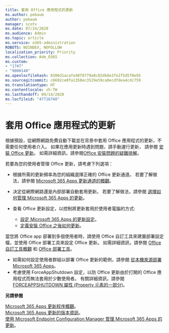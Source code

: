 ```yaml
---
title: 套用 Office 應用程式的更新
ms.author: pebaum
author: pebaum
manager: scotv
ms.date: 07/24/2020
ms.audience: Admin
ms.topic: article
ms.service: o365-administration
ROBOTS: NOINDEX, NOFOLLOW
localization_priority: Priority
ms.collection: Adm_O365
ms.custom:
- "1747"
- "9000140"
ms.openlocfilehash: 8306d1acafe48f8779a8c02db8e3fe2f5d5f0e95
ms.sourcegitcommit: c6692ce0fa1358ec3529e59ca0ecdfdea4cdc759
ms.translationtype: HT
ms.contentlocale: zh-TW
ms.lasthandoff: 09/14/2020
ms.locfileid: "47716740"
---
```

# <a name="apply-updates-for-office-apps"></a>套用 Office 應用程式的更新

根據預設，從網際網路免費自動下載並在背景中套用 Office 應用程式的更新，不需要任何使用者介入。 如果在應用更新時遇到問題，請手動運行更新， 請參閱 [安裝 Office 更新](https://support.office.com/article/install-office-updates-2ab296f3-7f03-43a2-8e50-46de917611c5)。 如需詳細資訊，請參閱[Office 安裝問題的疑難排解](https://support.microsoft.com/office/troubleshoot-installing-office-35ff2def-e0b2-4dac-9784-4cf212c1f6c2?ui=en-us&rs=en-us&ad=us#O365Plans=signinorgid)。

若要為您的使用者管理 Office 更新，請考慮下列選項：

- 根據所需的更新頻率為您的組織選擇正確的 Office 更新通道。 若要了解做法，請參閱 [Microsoft 365 Apps 更新通道的概觀](https://docs.microsoft.com/deployoffice/overview-of-update-channels-for-office-365-proplus)。

- 决定從網際網路還是內部部署自動套用更新。 若要了解做法，請參閱 [選擇如何管理 Microsoft 365 Apps 的更新](https://docs.microsoft.com/deployoffice/choose-how-to-manage-updates-to-office-365-proplus)。

- 查看 Office 更新設定，以控制將更新套用於使用者電腦的方式:

    - [設定 Microsoft 365 Apps 的更新設定](https://docs.microsoft.com/deployoffice/configure-update-settings-for-office-365-proplus)。
    - [定義安裝 Office 之後如何更新](https://docs.microsoft.com/deployoffice/configuration-options-for-the-office-2016-deployment-tool#updates-element)。

當您將 Office app 部署到多個使用者時，請使用 Office 自訂工具來建置部署設定檔，並使用 Office 部署工具來設定 Office 更新。 如需詳細資訊，請參閱 [Office 自訂工具概觀](https://docs.microsoft.com/DeployOffice/overview-of-the-office-customization-tool-for-click-to-run) 和 [Office 部署工具](https://go.microsoft.com/fwlink/p/?LinkID=626065)。

- 如需如何設定使用者群組以部署 Office 更新的範例，請參閱 [從本機來源部署 Microsoft 365 Apps](https://docs.microsoft.com/deployoffice/deploy-office-365-proplus-from-a-local-source)。
-   考慮使用 ForceAppShutdown 設定，以防 Office 更新由於打開的 Office 應用程式而無法套用於少數使用者。 有關詳細資訊，請參閱 [FORCEAPPSHUTDOWN 屬性 (Property 元素的一部分)](https://docs.microsoft.com/deployoffice/configuration-options-for-the-office-2016-deployment-tool#forceappshutdown-property-part-of-property-element)。 

**另請參閱**

[Microsoft 365 Apps 更新程序概觀](https://docs.microsoft.com/deployoffice/overview-of-the-update-process-for-office-365-proplus)。  
[Microsoft 365 Apps 更新的版本資訊](https://docs.microsoft.com/officeupdates/release-notes-office365-proplus)。  
[使用 Microsoft Endpoint Configuration Manager 管理 Microsoft 365 Apps 的更新](https://docs.microsoft.com/deployoffice/manage-updates-to-office-365-proplus-with-system-center-configuration-manager)。  
